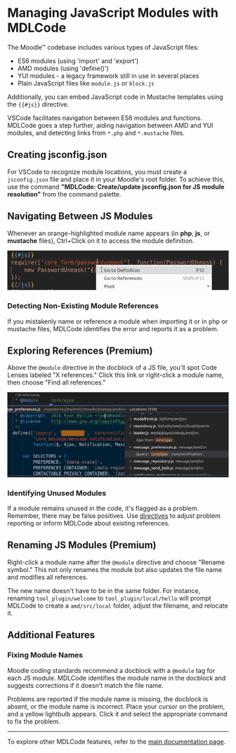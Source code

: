 # Managing JavaScript Modules with MDLCode

The Moodle™ codebase includes various types of JavaScript files:
- ES6 modules (using 'import' and 'export')
- AMD modules (using 'define()')
- YUI modules - a legacy framework still in use in several places
- Plain JavaScript files like `module.js` or `block.js`

Additionally, you can embed JavaScript code in Mustache templates using the `{{#js}}` directive.

VSCode facilitates navigation between ES6 modules and functions. MDLCode goes a step further, aiding navigation between AMD and YUI modules, and detecting links from `*.php` and `*.mustache` files.

## Creating jsconfig.json

For VSCode to recognize module locations, you must create a `jsconfig.json` file and place it in your Moodle's root folder. To achieve this, use the command **"MDLCode: Create/update jsconfig.json for JS module resolution"** from the command palette.

## Navigating Between JS Modules

Whenever an orange-highlighted module name appears (in **php**, **js**, or **mustache** files), Ctrl+Click on it to access the module definition.

![Navigate](https://raw.githubusercontent.com/lmscloud-io/mdlcode-docs/main/docs/media/jsmodules/gotodefinition.png)

### Detecting Non-Existing Module References

If you mistakenly name or reference a module when importing it or in php or mustache files, MDLCode identifies the error and reports it as a problem.

## Exploring References (Premium)

Above the `@module` directive in the docblock of a JS file, you'll spot Code Lenses labeled "X references." Click this link or right-click a module name, then choose "Find all references."

![References](https://raw.githubusercontent.com/lmscloud-io/mdlcode-docs/main/docs/media/jsmodules/refs.png)

### Identifying Unused Modules

If a module remains unused in the code, it's flagged as a problem. Remember, there may be false positives. Use [directives](directives.md) to adjust problem reporting or inform MDLCode about existing references.

## Renaming JS Modules (Premium)

Right-click a module name after the `@module` directive and choose "Rename symbol." This not only renames the module but also updates the file name and modifies all references.

The new name doesn't have to be in the same folder. For instance, renaming `tool_plugin/welcome` to `tool_plugin/local/hello` will prompt MDLCode to create a `amd/src/local` folder, adjust the filename, and relocate it.

## Additional Features

### Fixing Module Names

Moodle coding standards recommend a docblock with a `@module` tag for each JS module. MDLCode identifies the module name in the docblock and suggests corrections if it doesn't match the file name.

Problems are reported if the module name is missing, the docblock is absent, or the module name is incorrect. Place your cursor on the problem, and a yellow lightbulb appears. Click it and select the appropriate command to fix the problem.

---

To explore other MDLCode features, refer to the [main documentation page](README.md).

